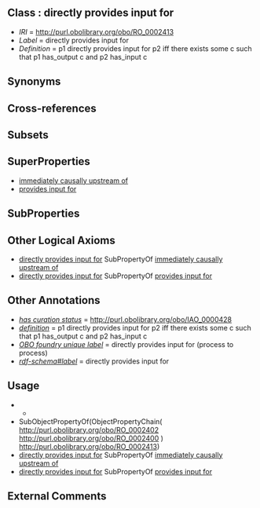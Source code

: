 
## Class : directly provides input for

 * *IRI* = http://purl.obolibrary.org/obo/RO_0002413
 * *Label* = directly provides input for
 * *Definition* = p1 directly provides input for p2 iff there exists some c such that p1 has_output c and p2 has_input c

## Synonyms


## Cross-references


## Subsets


## SuperProperties

 * [immediately causally upstream of](../../RO/12/RO_0002412.md)
 * [provides input for](../../RO/14/RO_0002414.md)

## SubProperties


## Other Logical Axioms

 * [directly provides input for](../../RO/13/RO_0002413.md) SubPropertyOf [immediately causally upstream of](../../RO/12/RO_0002412.md)
 * [directly provides input for](../../RO/13/RO_0002413.md) SubPropertyOf [provides input for](../../RO/14/RO_0002414.md)

## Other Annotations

 * *[has curation status](../../IAO/14/IAO_0000114.md)* = http://purl.obolibrary.org/obo/IAO_0000428
 * *[definition](../../IAO/15/IAO_0000115.md)* = p1 directly provides input for p2 iff there exists some c such that p1 has_output c and p2 has_input c
 * *[OBO foundry unique label](../../IAO/89/IAO_0000589.md)* = directly provides input for (process to process)
 * *[rdf-schema#label](../../el/rdf-schema#label.md)* = directly provides input for

## Usage

 * -
 * SubObjectPropertyOf(ObjectPropertyChain( <http://purl.obolibrary.org/obo/RO_0002402> <http://purl.obolibrary.org/obo/RO_0002400> ) <http://purl.obolibrary.org/obo/RO_0002413>)
 * [directly provides input for](../../RO/13/RO_0002413.md) SubPropertyOf [immediately causally upstream of](../../RO/12/RO_0002412.md)
 * [directly provides input for](../../RO/13/RO_0002413.md) SubPropertyOf [provides input for](../../RO/14/RO_0002414.md)

## External Comments

